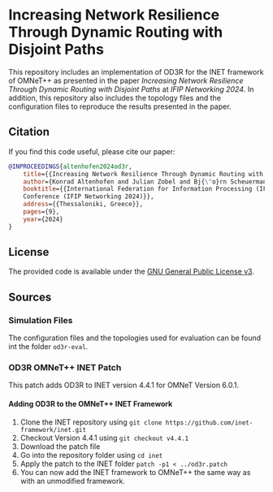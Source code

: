 # Increasing Network Resilience Through Dynamic Routing with Disjoint Paths
This repository includes an implementation of OD3R for the INET framework of OMNeT++ as presented in the paper _Increasing Network Resilience Through Dynamic Routing with Disjoint Paths_ at _IFIP Networking 2024_.
In addition, this repository also includes the topology files and the configuration files to reproduce the results presented in the paper.

## Citation
If you find this code useful, please cite our paper:
```bibtex
@INPROCEEDINGS{altenhofen2024od3r,
	title={{Increasing Network Resilience Through Dynamic Routing with Disjoint Paths}},
	author={Konrad Altenhofen and Julian Zobel and Bj{\"o}rn Scheuermann},
	booktitle={{International Federation for Information Processing (IFIP) Networking 2024
	Conference (IFIP Networking 2024)}},
	address={{Thessaloniki, Greece}},
	pages={9},
	year={2024}
}
```

## License
The provided code is available under the [GNU General Public License v3](https://www.gnu.org/licenses/gpl-3.0).

## Sources
### Simulation Files
The configuration files and the topologies used for evaluation can be found int the folder `od3r-eval`.

### OD3R OMNeT++ INET Patch
This patch adds OD3R to INET version 4.4.1 for OMNeT Version 6.0.1.

#### Adding OD3R to the OMNeT++ INET Framework
1. Clone the INET repository using ``git clone https://github.com/inet-framework/inet.git``
2. Checkout Version 4.4.1 using ``git checkout v4.4.1``
3. Download the patch file
4. Go into the repository folder using ``cd inet``
5. Apply the patch to the INET folder ``patch -p1 < ../od3r.patch``
6. You can now add the INET framework to OMNeT++ the same way as with an unmodified framework.

